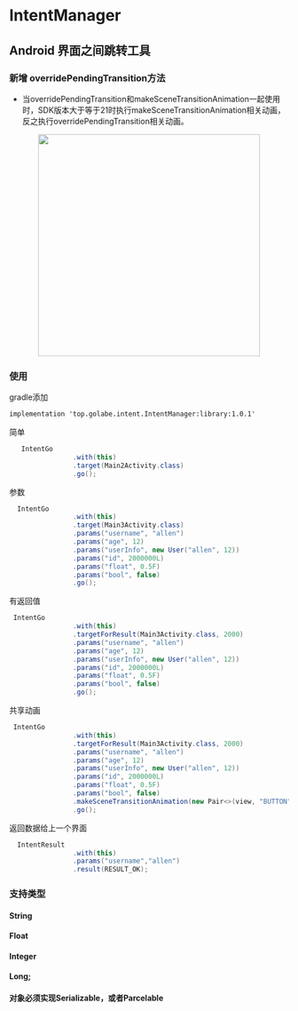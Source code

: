 # IntentManager
## Android 界面之间跳转工具

### 新增 overridePendingTransition方法
- 当overridePendingTransition和makeSceneTransitionAnimation一起使用时，SDK版本大于等于21时执行makeSceneTransitionAnimation相关动画，反之执行overridePendingTransition相关动画。

<div align="center"><image src="https://github.com/Golabe/IntentManager/blob/master/gif/GIF.gif?raw=true" width="400"/></div>

### 使用

gradle添加
```xml
implementation 'top.golabe.intent.IntentManager:library:1.0.1'

```


简单
```java
   IntentGo
                .with(this)
                .target(Main2Activity.class)
                .go();
```
参数
```java
  IntentGo
                .with(this)
                .target(Main3Activity.class)
                .params("username", "allen")
                .params("age", 12)
                .params("userInfo", new User("allen", 12))
                .params("id", 2000000L)
                .params("float", 0.5F)
                .params("bool", false)
                .go();
```
有返回值
```java
 IntentGo
                .with(this)
                .targetForResult(Main3Activity.class, 2000)
                .params("username", "allen")
                .params("age", 12)
                .params("userInfo", new User("allen", 12))
                .params("id", 2000000L)
                .params("float", 0.5F)
                .params("bool", false)
                .go();
```

共享动画
```java
 IntentGo
                .with(this)
                .targetForResult(Main3Activity.class, 2000)
                .params("username", "allen")
                .params("age", 12)
                .params("userInfo", new User("allen", 12))
                .params("id", 2000000L)
                .params("float", 0.5F)
                .params("bool", false)
                .makeSceneTransitionAnimation(new Pair<>(view, "BUTTON"))
                .go();
```


返回数据给上一个界面
```java
  IntentResult
                .with(this)
                .params("username","allen")
                .result(RESULT_OK);
```

### 支持类型
#### String
#### Float
#### Integer
#### Long;
#### 对象必须实现Serializable，或者Parcelable

